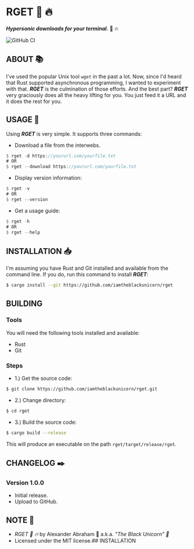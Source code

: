 # RGET :rocket: :fire:

***Hypersonic downloads for your terminal.*** :rocket: :fire:

![GitHub CI](https://github.com/iamtheblackunicorn/rget/actions/workflows/rust.yml/badge.svg)

## ABOUT :books:

I've used the popular Unix tool `wget` in the past a lot. Now, since I'd heard that Rust supported asynchronous programming, I wanted to experiment with that. ***RGET*** is the culmination of those efforts. And the best part? ***RGET*** very graciously does all the heavy lifting for you. You just feed it a URL and it does the rest for you.

## USAGE :hammer:

Using ***RGET*** is very simple. It supports three commands:

- Download a file from the interwebs.

```rust
$ rget -d https://yoururl.com/yourfile.txt
# OR
$ rget --download https://yoururl.com/yourfile.txt
```

- Display version information:

```rust
$ rget -v
# OR
$ rget --version
```

- Get a usage guide:

```rust
$ rget -h
# OR
$ rget --help
```
## INSTALLATION :inbox_tray:

I'm assuming you have Rust and Git installed and available from the command line. If you do, run this command to install ***RGET***:

```bash
$ cargo install --git https://github.com/iamtheblackunicorn/rget
```

## BUILDING

### Tools

You will need the following tools installed and available:

- Rust
- Git

### Steps

- 1.) Get the source code:
```bash
$ git clone https://github.com/iamtheblackunicorn/rget.git
```
- 2.) Change directory:
```bash
$ cd rget
```
- 3.) Build the source code:
```bash
$ cargo build --release
```

This will produce an executable on the path `rget/target/release/rget`.

## CHANGELOG :black_nib:

### Version 1.0.0

- Initial release.
- Upload to GitHub.

## NOTE :scroll:

- *RGET :rocket: :fire:* by Alexander Abraham :black_heart: a.k.a. *"The Black Unicorn" :unicorn:*
- Licensed under the MIT license.## INSTALLATION
